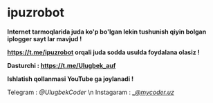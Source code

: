 # ipuzrobot

**Internet tarmoqlarida juda ko'p bo'lgan lekin tushunish qiyin bolgan iplogger sayt lar mavjud !**

**https://t.me/ipuzrobot orqali juda sodda usulda foydalana olasiz !**

**Dasturchi : https://t.me/Ulugbek_auf**

**Ishlatish qollanmasi YouTube ga joylanadi !**

Telegram : *_@UlugbekCoder_*
\n
Instagaram : *_@mycoder.uz*
